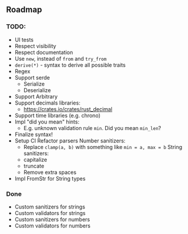 ## Roadmap

### TODO:
* UI tests
* Respect visibility
* Respect documentation
* Use `new`, instead of `from` and `try_from`
* `derive(*)` - syntax to derive all possible traits
* Regex
* Support serde
  * Serialize
  * Deserialize
* Support Arbitrary
* Support decimals libraries:
  * https://crates.io/crates/rust_decimal
* Support time libraries (e.g. chrono)
* Impl  "did you mean" hints:
  * E.g. unknown validation rule `min`. Did you mean `min_len`?
* Finalize syntax!
* Setup CI
Refactor parsers
Number sanitizers:
  * Replace `clamp(a, b)` with something like `min = a, max = b`
String sanitizers:
  * capitalize
  * truncate
  * Remove extra spaces
* Impl FromStr for String types


### Done
* Custom sanitizers for strings
* Custom validators for strings
* Custom sanitizers for numbers
* Custom validators for numbers
